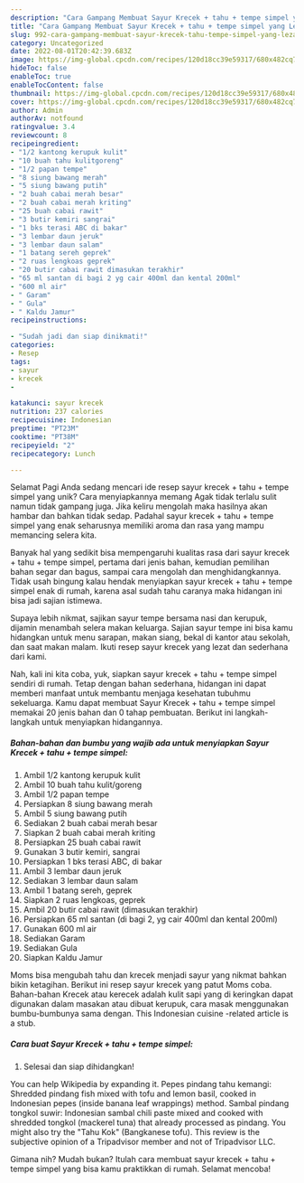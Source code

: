 ```yaml
---
description: "Cara Gampang Membuat Sayur Krecek + tahu + tempe simpel yang Lezat, Enak"
title: "Cara Gampang Membuat Sayur Krecek + tahu + tempe simpel yang Lezat, Enak"
slug: 992-cara-gampang-membuat-sayur-krecek-tahu-tempe-simpel-yang-lezat-enak
category: Uncategorized
date: 2022-08-01T20:42:39.683Z
image: https://img-global.cpcdn.com/recipes/120d18cc39e59317/680x482cq70/sayur-krecek-tahu-tempe-simpel-foto-resep-utama.jpg
hideToc: false
enableToc: true
enableTocContent: false
thumbnail: https://img-global.cpcdn.com/recipes/120d18cc39e59317/680x482cq70/sayur-krecek-tahu-tempe-simpel-foto-resep-utama.jpg
cover: https://img-global.cpcdn.com/recipes/120d18cc39e59317/680x482cq70/sayur-krecek-tahu-tempe-simpel-foto-resep-utama.jpg
author: Admin
authorAv: notfound
ratingvalue: 3.4
reviewcount: 8
recipeingredient:
- "1/2 kantong kerupuk kulit"
- "10 buah tahu kulitgoreng"
- "1/2 papan tempe"
- "8 siung bawang merah"
- "5 siung bawang putih"
- "2 buah cabai merah besar"
- "2 buah cabai merah kriting"
- "25 buah cabai rawit"
- "3 butir kemiri sangrai"
- "1 bks terasi ABC di bakar"
- "3 lembar daun jeruk"
- "3 lembar daun salam"
- "1 batang sereh geprek"
- "2 ruas lengkoas geprek"
- "20 butir cabai rawit dimasukan terakhir"
- "65 ml santan di bagi 2 yg cair 400ml dan kental 200ml"
- "600 ml air"
- " Garam"
- " Gula"
- " Kaldu Jamur"
recipeinstructions:

- "Sudah jadi dan siap dinikmati!"
categories:
- Resep
tags:
- sayur
- krecek
- 

katakunci: sayur krecek  
nutrition: 237 calories
recipecuisine: Indonesian
preptime: "PT23M"
cooktime: "PT38M"
recipeyield: "2"
recipecategory: Lunch

---
```



Selamat Pagi Anda sedang mencari ide resep sayur krecek + tahu + tempe simpel yang unik? Cara menyiapkannya memang Agak tidak terlalu sulit namun tidak gampang juga. Jika keliru mengolah maka hasilnya akan hambar dan bahkan tidak sedap. Padahal sayur krecek + tahu + tempe simpel yang enak seharusnya memiliki aroma dan rasa yang mampu memancing selera kita.


Banyak hal yang sedikit bisa mempengaruhi kualitas rasa dari sayur krecek + tahu + tempe simpel, pertama dari jenis bahan, kemudian pemilihan bahan segar dan bagus, sampai cara mengolah dan menghidangkannya. Tidak usah bingung kalau hendak menyiapkan sayur krecek + tahu + tempe simpel enak di rumah, karena asal sudah tahu caranya maka hidangan ini bisa jadi sajian istimewa.

Supaya lebih nikmat, sajikan sayur tempe bersama nasi dan kerupuk, dijamin menambah selera makan keluarga. Sajian sayur tempe ini bisa kamu hidangkan untuk menu sarapan, makan siang, bekal di kantor atau sekolah, dan saat makan malam. Ikuti resep sayur krecek yang lezat dan sederhana dari kami.


Nah, kali ini kita coba, yuk, siapkan sayur krecek + tahu + tempe simpel sendiri di rumah. Tetap dengan bahan sederhana, hidangan ini dapat memberi manfaat untuk membantu menjaga kesehatan tubuhmu sekeluarga. Kamu dapat membuat Sayur Krecek + tahu + tempe simpel memakai 20 jenis bahan dan 0 tahap pembuatan. Berikut ini langkah-langkah untuk menyiapkan hidangannya.

<!--inarticleads1-->

##### Bahan-bahan dan bumbu yang wajib ada untuk menyiapkan Sayur Krecek + tahu + tempe simpel:

1. Ambil 1/2 kantong kerupuk kulit
1. Ambil 10 buah tahu kulit/goreng
1. Ambil 1/2 papan tempe
1. Persiapkan 8 siung bawang merah
1. Ambil 5 siung bawang putih
1. Sediakan 2 buah cabai merah besar
1. Siapkan 2 buah cabai merah kriting
1. Persiapkan 25 buah cabai rawit
1. Gunakan 3 butir kemiri, sangrai
1. Persiapkan 1 bks terasi ABC, di bakar
1. Ambil 3 lembar daun jeruk
1. Sediakan 3 lembar daun salam
1. Ambil 1 batang sereh, geprek
1. Siapkan 2 ruas lengkoas, geprek
1. Ambil 20 butir cabai rawit (dimasukan terakhir)
1. Persiapkan 65 ml santan (di bagi 2, yg cair 400ml dan kental 200ml)
1. Gunakan 600 ml air
1. Sediakan  Garam
1. Sediakan  Gula
1. Siapkan  Kaldu Jamur


Moms bisa mengubah tahu dan krecek menjadi sayur yang nikmat bahkan bikin ketagihan. Berikut ini resep sayur krecek yang patut Moms coba. Bahan-bahan Krecek atau kerecek adalah kulit sapi yang di keringkan dapat digunakan dalam masakan atau dibuat kerupuk, cara masak menggunakan bumbu-bumbunya sama dengan. This Indonesian cuisine -related article is a stub. 

<!--inarticleads2-->

##### Cara buat Sayur Krecek + tahu + tempe simpel:


1. Selesai dan siap dihidangkan!

You can help Wikipedia by expanding it. Pepes pindang tahu kemangi: Shredded pindang fish mixed with tofu and lemon basil, cooked in Indonesian pepes (inside banana leaf wrappings) method. Sambal pindang tongkol suwir: Indonesian sambal chili paste mixed and cooked with shredded tongkol (mackerel tuna) that already processed as pindang. You might also try the &#34;Tahu Kok&#34; (Bangkanese tofu). This review is the subjective opinion of a Tripadvisor member and not of Tripadvisor LLC. 

Gimana nih? Mudah bukan? Itulah cara membuat sayur krecek + tahu + tempe simpel yang bisa kamu praktikkan di rumah. Selamat mencoba!
